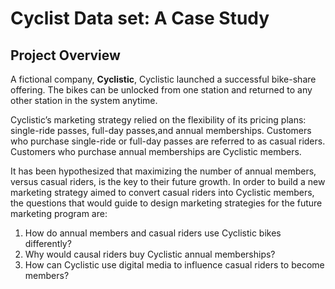 # Cyclist Data set: A Case Study

## Project Overview

A fictional company, **Cyclistic**, Cyclistic launched a successful bike-share offering. The bikes can be unlocked from one station and
returned to any other station in the system anytime.

Cyclistic’s marketing strategy relied on the flexibility of its pricing plans: single-ride passes, full-day passes,and annual memberships. Customers who purchase single-ride or full-day passes are referred to as casual riders. Customers who purchase annual memberships are Cyclistic members.

It has been hypothesized that maximizing the number of annual members, versus casual riders, is the key to their future growth. In order to build a new marketing strategy aimed to convert casual riders into Cyclistic members, the questions that would guide to design marketing strategies for the future marketing program are:

1. How do annual members and casual riders use Cyclistic bikes differently?
2. Why would causal riders buy Cyclistic annual memberships?
3. How can Cyclistic use digital media to influence casual riders to become members?
